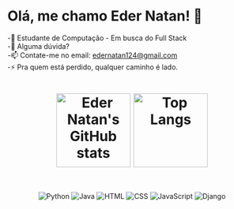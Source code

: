 # Olá, me chamo Eder Natan! 👋

-🤔 Estudante de Computação - Em busca do Full Stack<br>
-💬 Alguma dúvida?<br>
-📫 Contate-me no email: edernatan124@gmail.com<br>
-⚡ Pra quem está perdido, qualquer caminho é lado.<br>

<div gap="50" align="center" >
  <h1>
    <img align="center" src="https://github-readme-stats.vercel.app/api?username=edernatanzz&theme=onedark&show_icons=true" alt="Eder Natan's GitHub stats" height="150" />
    <img align="center" src="https://github-readme-stats.vercel.app/api/top-langs/?username=edernatanzz&theme=onedark&layout=compact" alt="Top Langs" height="150" />
  </h1>
</div><br>


<div align="center" >
  <p> 
    <img src="https://img.icons8.com/color/48/000000/python.png" alt="Python" />
    <img src="https://img.icons8.com/color/48/000000/java-coffee-cup-logo.png" alt="Java" />
    <img src="https://img.icons8.com/color/48/000000/html-5.png" alt="HTML" />
    <img src="https://img.icons8.com/color/48/000000/css3.png" alt="CSS" />
    <img src="https://img.icons8.com/color/48/000000/javascript.png" alt="JavaScript" />
    <img src="https://img.icons8.com/color/48/000000/django.png" alt="Django" />
  </p>
</div>
